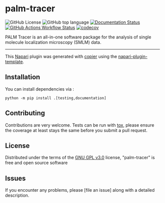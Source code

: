 # palm-tracer

![GitHub License](https://img.shields.io/github/license/tmonseigne/palm-tracer)
![GitHub top language](https://img.shields.io/github/languages/top/tmonseigne/palm-tracer)
[![Documentation Status](https://img.shields.io/badge/Documentation-Online-brightgreen)](https://tmonseigne.github.io/palm-tracer/)
[![GitHub Actions Workflow Status](https://img.shields.io/github/actions/workflow/status/tmonseigne/palm-tracer/test_and_deploy.yml)](https://github.com/tmonseigne/palm-tracer/actions)
[![codecov](https://codecov.io/gh/tmonseigne/palm-tracer/graph/badge.svg?token=5oDCSBI5sO)](https://codecov.io/gh/tmonseigne/palm-tracer)

<!-- PyPi and Napari Badges
[![PyPI](https://img.shields.io/pypi/v/palm-tracer.svg?color=green)](https://pypi.org/project/palm-tracer)
[![Python Version](https://img.shields.io/pypi/pyversions/palm-tracer.svg?color=green)](https://python.org)
[![Napari Hub](https://img.shields.io/endpoint?url=https://api.napari-hub.org/shields/palm-tracer)](https://napari-hub.org/plugins/palm-tracer)
-->

PALM Tracer is an all-in-one software package for the analysis of single molecule localization microscopy (SMLM) data.

----------------------------------

This [Napari] plugin was generated with [copier] using the [napari-plugin-template].

<!--
Don't miss the full getting started guide to set up your new package:
https://github.com/napari/napari-plugin-template#getting-started

and review the Napari docs for plugin developers:
https://napari.org/stable/plugins/index.html
-->

## Installation

You can install dependencies via :

    python -m pip install .[testing,documentation]

<!--
You can install `palm-tracer` via [pip]:

    pip install palm-tracer
-->

## Contributing

Contributions are very welcome. Tests can be run with [tox], please ensure the coverage at least stays the same before you submit a pull request.

## License

Distributed under the terms of the [GNU GPL v3.0] license,
"palm-tracer" is free and open source software

## Issues

If you encounter any problems, please [file an issue] along with a detailed description.

[Napari]: https://github.com/napari/napari

[copier]: https://copier.readthedocs.io/en/stable/

[GNU GPL v3.0]: http://www.gnu.org/licenses/gpl-3.0.txt

[napari-plugin-template]: https://github.com/napari/napari-plugin-template

[tox]: https://tox.readthedocs.io/en/latest/

[pip]: https://pypi.org/project/pip/
